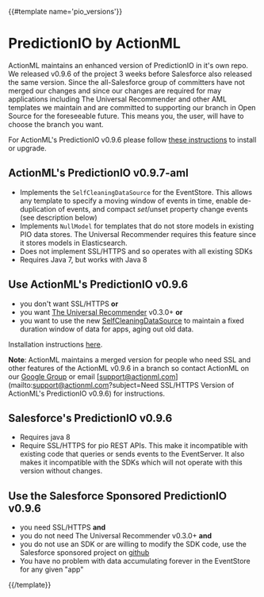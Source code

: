 {{#template name='pio_versions'}}
# PredictionIO by ActionML

ActionML maintains an enhanced version of PredictionIO in it's own repo. We released v0.9.6 of the project 3 weeks before Salesforce also released the same version. Since the all-Salesforce group of committers have not merged our changes and since our changes are required for may applications including The Universal Recommender and other AML templates we maintain and are committed to supporting our branch in Open Source for the foreseeable future. This means you, the user, will have to choose the branch you want.

For ActionML's PredictionIO v0.9.6 please follow [these instructions](/docs/install) to install or upgrade. 

## ActionML's PredictionIO v0.9.7-aml

 - Implements the `SelfCleaningDataSource` for the EventStore. This allows any template to specify a moving window of events in time, enable de-duplication of events, and compact $set/$unset property change events (see description below)
 - Implements `NullModel` for templates that do not store models in existing PIO data stores. The Universal Recommender requires this feature since it stores models in Elasticsearch.
 - Does not implement SSL/HTTPS and so operates with all existing SDKs
 - Requires Java 7, but works with Java 8

## Use ActionML's PredictionIO v0.9.6
- you don't want SSL/HTTPS **or** 
- you want [The Universal Recommender](/docs/ur) v0.3.0+ **or** 
- you want to use the new [SelfCleaningDataSource](/docs/pio_versions) to maintain a fixed duration window of data for apps, aging out old data.

Installation instructions [here](docs/install).

**Note**: ActionML maintains a merged version for people who need SSL and other features of the ActionML v0.9.6 in a branch so contact ActionML on our [Google Group](https://groups.google.com/forum/#!forum/actionml-user) or email [support@actionml.com](mailto:support@actionml.com?subject=Need SSL/HTTPS Version of ActionML's PredictionIO v0.9.6) for instructions.

## Salesforce's PredictionIO v0.9.6

 - Requires java 8
 - Require SSL/HTTPS for pio REST APIs. This make it incompatible with existing code that queries or sends events to the EventServer. It also makes it incompatible with the SDKs which will not operate with this version without changes.

## Use the Salesforce Sponsored PredictionIO v0.9.6

- you need SSL/HTTPS **and** 
- you do not need The Universal Recommender v0.3.0+ **and** 
- you do not use an SDK or are willing to modify the SDK code, use the Salesforce sponsored project on [github](https://github.com/PredictionIO/PredictionIO)
- You have no problem with data accumulating forever in the EventStore for any given "app"


{{/template}}
